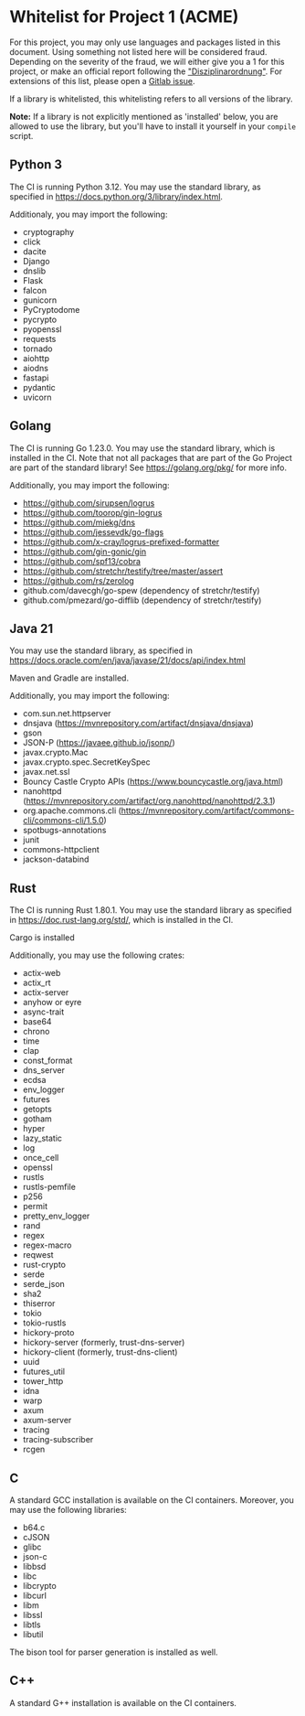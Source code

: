 # Whitelist for Project 1 (ACME)
For this project, you may only use languages and packages listed in this document. Using something not listed here will be considered fraud. Depending on the severity of the fraud, we will either give you a 1 for this project, or make an official report following the ["Disziplinarordnung"](https://www.admin.ch/opc/de/classified-compilation/20042642/index.html). For extensions of this list, please open a [Gitlab issue](https://gitlab.inf.ethz.ch/PRV-PERRIG/netsec-course/netsec-2024-issues).

If a library is whitelisted, this whitelisting refers to all versions of the library.

**Note:** If a library is not explicitly mentioned as 'installed' below, you are allowed to use the library, but you'll have to install it yourself in your `compile` script.

## Python 3
The CI is running Python 3.12.
You may use the standard library, as specified in https://docs.python.org/3/library/index.html.

Additionaly, you may import the following:

- cryptography
- click
- dacite
- Django
- dnslib
- Flask
- falcon
- gunicorn
- PyCryptodome
- pycrypto
- pyopenssl
- requests
- tornado
- aiohttp
- aiodns
- fastapi
- pydantic
- uvicorn


## Golang
The CI is running Go 1.23.0.
You may use the standard library, which is installed in the CI. Note that not all packages that are part of the Go Project are part of the standard library! See https://golang.org/pkg/ for more info.

Additionally, you may import the following:

- https://github.com/sirupsen/logrus
- https://github.com/toorop/gin-logrus
- https://github.com/miekg/dns
- https://github.com/jessevdk/go-flags
- https://github.com/x-cray/logrus-prefixed-formatter
- https://github.com/gin-gonic/gin
- https://github.com/spf13/cobra
- https://github.com/stretchr/testify/tree/master/assert
- https://github.com/rs/zerolog
- github.com/davecgh/go-spew (dependency of stretchr/testify)
- github.com/pmezard/go-difflib (dependency of stretchr/testify)


##  Java 21
You may use the standard library, as specified in
https://docs.oracle.com/en/java/javase/21/docs/api/index.html

Maven and Gradle are installed.

Additionally, you may import the following:

- com.sun.net.httpserver
- dnsjava (https://mvnrepository.com/artifact/dnsjava/dnsjava)
- gson
- JSON-P (https://javaee.github.io/jsonp/)
- javax.crypto.Mac
- javax.crypto.spec.SecretKeySpec
- javax.net.ssl
- Bouncy Castle Crypto APIs (https://www.bouncycastle.org/java.html)
- nanohttpd (https://mvnrepository.com/artifact/org.nanohttpd/nanohttpd/2.3.1)
- org.apache.commons.cli (https://mvnrepository.com/artifact/commons-cli/commons-cli/1.5.0)
- spotbugs-annotations
- junit
- commons-httpclient
- jackson-databind

## Rust
The CI is running Rust 1.80.1.
You may use the standard library as specified in
https://doc.rust-lang.org/std/, which is installed in the CI.

Cargo is installed

Additionally, you may use the following crates:

- actix-web
- actix_rt
- actix-server
- anyhow or eyre
- async-trait
- base64
- chrono
- time
- clap
- const_format
- dns_server
- ecdsa
- env_logger
- futures
- getopts
- gotham
- hyper
- lazy_static
- log
- once_cell
- openssl
- rustls
- rustls-pemfile
- p256
- permit
- pretty_env_logger
- rand
- regex
- regex-macro
- reqwest
- rust-crypto
- serde
- serde_json
- sha2
- thiserror
- tokio
- tokio-rustls
- hickory-proto
- hickory-server (formerly, trust-dns-server)
- hickory-client (formerly, trust-dns-client)
- uuid
- futures_util
- tower_http
- idna
- warp
- axum
- axum-server
- tracing
- tracing-subscriber
- rcgen

## C
A standard GCC installation is available on the CI containers. Moreover, you may use the following libraries:

- b64.c
- cJSON
- glibc
- json-c
- libbsd
- libc
- libcrypto
- libcurl
- libm
- libssl
- libtls
- libutil

The bison tool for parser generation is installed as well.

## C++
A standard G++ installation is available on the CI containers.
